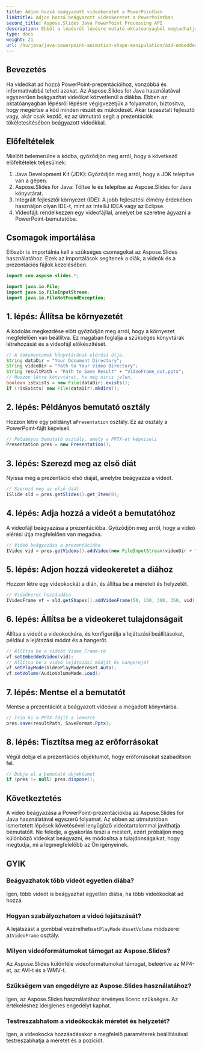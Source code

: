 ```yaml
---
title: Adjon hozzá beágyazott videokeretet a PowerPointban
linktitle: Adjon hozzá beágyazott videokeretet a PowerPointban
second_title: Aspose.Slides Java PowerPoint Processing API
description: Ebből a lépésről lépésre mutató oktatóanyagból megtudhatja, hogyan ágyazhat be videokockákat a PowerPointba az Aspose.Slides for Java segítségével. Egyszerűen javíthatja prezentációit.
type: docs
weight: 21
url: /hu/java/java-powerpoint-animation-shape-manipulation/add-embedded-video-frame-powerpoint/
---
```

## Bevezetés
Ha videókat ad hozzá PowerPoint-prezentációihoz, vonzóbbá és informatívabbá teheti azokat. Az Aspose.Slides for Java használatával egyszerűen beágyazhat videókat közvetlenül a diákba. Ebben az oktatóanyagban lépésről lépésre végigvezetjük a folyamaton, biztosítva, hogy megértse a kód minden részét és működését. Akár tapasztalt fejlesztő vagy, akár csak kezdő, ez az útmutató segít a prezentációk tökéletesítésében beágyazott videókkal.
## Előfeltételek
Mielőtt belemerülne a kódba, győződjön meg arról, hogy a következő előfeltételek teljesülnek:
1. Java Development Kit (JDK): Győződjön meg arról, hogy a JDK telepítve van a gépen.
2. Aspose.Slides for Java: Töltse le és telepítse az Aspose.Slides for Java könyvtárat.
3. Integrált fejlesztői környezet (IDE): A jobb fejlesztési élmény érdekében használjon olyan IDE-t, mint az IntelliJ IDEA vagy az Eclipse.
4. Videofájl: rendelkezzen egy videofájllal, amelyet be szeretne ágyazni a PowerPoint-bemutatóba.
## Csomagok importálása
Először is importálnia kell a szükséges csomagokat az Aspose.Slides használatához. Ezek az importálások segítenek a diák, a videók és a prezentációs fájlok kezelésében.
```java
import com.aspose.slides.*;

import java.io.File;
import java.io.FileInputStream;
import java.io.FileNotFoundException;
```
## 1. lépés: Állítsa be környezetét
A kódolás megkezdése előtt győződjön meg arról, hogy a környezet megfelelően van beállítva. Ez magában foglalja a szükséges könyvtárak létrehozását és a videofájl előkészítését.
```java
// A dokumentumok könyvtárának elérési útja.
String dataDir = "Your Document Directory";
String videoDir = "Path to Your Video Directory";
String resultPath = "Path to Save Result" + "VideoFrame_out.pptx";
// Hozzon létre könyvtárat, ha még nincs jelen.
boolean isExists = new File(dataDir).exists();
if (!isExists) new File(dataDir).mkdirs();
```
## 2. lépés: Példányos bemutató osztály
 Hozzon létre egy példányt a`Presentation` osztály. Ez az osztály a PowerPoint-fájlt képviseli.
```java
// Példányos bemutató osztály, amely a PPTX-et képviseli
Presentation pres = new Presentation();
```
## 3. lépés: Szerezd meg az első diát
Nyissa meg a prezentáció első diáját, amelybe beágyazza a videót.
```java
// Szerezd meg az első diát
ISlide sld = pres.getSlides().get_Item(0);
```
## 4. lépés: Adja hozzá a videót a bemutatóhoz
A videofájl beágyazása a prezentációba. Győződjön meg arról, hogy a videó elérési útja megfelelően van megadva.
```java
// Videó beágyazása a prezentációba
IVideo vid = pres.getVideos().addVideo(new FileInputStream(videoDir + "Wildlife.mp4"), LoadingStreamBehavior.ReadStreamAndRelease);
```
## 5. lépés: Adjon hozzá videokeretet a diához
Hozzon létre egy videokockát a dián, és állítsa be a méreteit és helyzetét.
```java
// Videókeret hozzáadása
IVideoFrame vf = sld.getShapes().addVideoFrame(50, 150, 300, 350, vid);
```
## 6. lépés: Állítsa be a videokeret tulajdonságait
Állítsa a videót a videokockára, és konfigurálja a lejátszási beállításokat, például a lejátszási módot és a hangerőt.
```java
// Állítsa be a videót Video Frame-re
vf.setEmbeddedVideo(vid);
// Állítsa be a videó lejátszási módját és hangerejét
vf.setPlayMode(VideoPlayModePreset.Auto);
vf.setVolume(AudioVolumeMode.Loud);
```
## 7. lépés: Mentse el a bemutatót
Mentse a prezentációt a beágyazott videóval a megadott könyvtárba.
```java
// Írja ki a PPTX fájlt a lemezre
pres.save(resultPath, SaveFormat.Pptx);
```
## 8. lépés: Tisztítsa meg az erőforrásokat
Végül dobja el a prezentációs objektumot, hogy erőforrásokat szabadítson fel.
```java
// Dobja el a bemutató objektumot
if (pres != null) pres.dispose();
```
## Következtetés
A videó beágyazása a PowerPoint-prezentációkba az Aspose.Slides for Java használatával egyszerű folyamat. Az ebben az útmutatóban ismertetett lépések követésével lenyűgöző videótartalommal javíthatja bemutatóit. Ne feledje, a gyakorlás teszi a mestert, ezért próbáljon meg különböző videókat beágyazni, és módosítsa a tulajdonságaikat, hogy megtudja, mi a legmegfelelőbb az Ön igényeinek.
## GYIK
### Beágyazhatok több videót egyetlen diába?
Igen, több videót is beágyazhat egyetlen diába, ha több videókockát ad hozzá.
### Hogyan szabályozhatom a videó lejátszását?
 A lejátszást a gombbal vezérelheti`setPlayMode` és`setVolume` módszerei a`IVideoFrame` osztály.
### Milyen videóformátumokat támogat az Aspose.Slides?
Az Aspose.Slides különféle videoformátumokat támogat, beleértve az MP4-et, az AVI-t és a WMV-t.
### Szükségem van engedélyre az Aspose.Slides használatához?
Igen, az Aspose.Slides használatához érvényes licenc szükséges. Az értékeléshez ideiglenes engedélyt kaphat.
### Testreszabhatom a videókockák méretét és helyzetét?
Igen, a videokocka hozzáadásakor a megfelelő paraméterek beállításával testreszabhatja a méretet és a pozíciót.